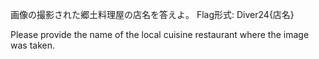 画像の撮影された郷土料理屋の店名を答えよ。
Flag形式: Diver24{店名}

Please provide the name of the local cuisine restaurant where the image was taken.
